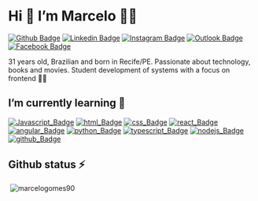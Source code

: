 # Hi 👋 I’m Marcelo :man_student:

[![Github Badge](https://img.shields.io/badge/-Github-000?style=flat-square&logo=Github&logoColor=white)](https://github.com/marcelogomes90) [![Linkedin Badge](https://img.shields.io/badge/-LinkedIn-blue?style=flat-square&logo=Linkedin&logoColor=white)](https://www.linkedin.com/in/marcelogomes90/) [![Instagram Badge](https://img.shields.io/badge/Instagram-E4405F?style=flat-square&logo=instagram&logoColor=white)](https://www.instagram.com/marcelogomes90/) [![Outlook Badge](https://img.shields.io/badge/Microsoft_Outlook-0078D4?style=flat-square&logo=microsoft-outlook&logoColor=white)](mailto:marcelo.sobrinho@outlook.com) [![Facebook Badge](https://img.shields.io/badge/Facebook-1877F2?style=flat-square&logo=facebook&logoColor=white)](https://www.facebook.com/profile.php?id=100025656512992)<br/>

31 years old, Brazilian and born in Recife/PE. Passionate about technology, books and movies. Student development of systems with a focus on frontend 👨‍💻

## I’m currently learning 🚀

[![Javascript_Badge](https://img.shields.io/badge/JavaScript-323330?style=for-the-badge&logo=javascript&logoColor=F7DF1E)]() [![html_Badge](https://img.shields.io/badge/HTML5-E34F26?style=for-the-badge&logo=html5&logoColor=white)]() [![css_Badge](https://img.shields.io/badge/CSS3-1572B6?style=for-the-badge&logo=css3&logoColor=white)]() [![react_Badge](https://img.shields.io/badge/React-20232A?style=for-the-badge&logo=react&logoColor=61DAFB)]() [![angular_Badge](https://img.shields.io/badge/Angular-DD0031?style=for-the-badge&logo=angular&logoColor=white)]() [![python_Badge](https://img.shields.io/badge/Python-FFD43B?style=for-the-badge&logo=python&logoColor=darkgreen)]() [![typescript_Badge](https://img.shields.io/badge/TypeScript-007ACC?style=for-the-badge&logo=typescript&logoColor=white)]() [![nodejs_Badge](https://img.shields.io/badge/Node.js-339933?style=for-the-badge&logo=nodedotjs&logoColor=white)]() [![github_Badge](https://img.shields.io/badge/GitHub-100000?style=for-the-badge&logo=github&logoColor=white)]()<br/>

## Github status ⚡

<p>&nbsp;<img align="center" src="https://github-readme-stats.vercel.app/api?username=marcelogomes90&show_icons=true&locale=en" alt="marcelogomes90" /></p
